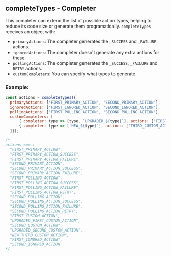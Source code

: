 ## completeTypes - Completer

This completer can extend the list of possible action types, helping to reduce its code size or generate them programatically. `completeTypes` receives an object with:

* `primaryActions`: The completer generates the `_SUCCESS` and `_FAILURE` actions.
* `ignoredActions`: The completer doesn't generate any extra actions for these.
* `pollingActions`: The completer generates the `_SUCCESS`, `_FAILURE` and `RETRY` actions.
* `customCompleters`: You can specify what types to generate.

### Example:
```js
const actions = completeTypes({
  primaryActions: ['FIRST_PRIMARY_ACTION', 'SECOND_PRIMARY_ACTION'],
  ignoredActions: ['FIRST_IGNORED_ACTION', 'SECOND_IGNORED_ACTION'],
  pollingActions: ['FIRST_POLLING_ACTION', 'SECOND_POLLING_ACTION'],
  customCompleters: [
      { completer: type => [type, `UPGRADED_${type}`], actions: ['FIRST_CUSTOM_ACTION', 'SECOND_CUSTOM_ACTION'] },
      { completer: type => [`NEW_${type}`], actions: ['THIRD_CUSTOM_ACTION'] },
  ]});

/*
actions === [
  "FIRST_PRIMARY_ACTION",
  "FIRST_PRIMARY_ACTION_SUCCESS",
  "FIRST_PRIMARY_ACTION_FAILURE",
  "SECOND_PRIMARY_ACTION",
  "SECOND_PRIMARY_ACTION_SUCCESS",
  "SECOND_PRIMARY_ACTION_FAILURE",
  "FIRST_POLLING_ACTION",
  "FIRST_POLLING_ACTION_SUCCESS",
  "FIRST_POLLING_ACTION_FAILURE",
  "FIRST_POLLING_ACTION_RETRY",
  "SECOND_POLLING_ACTION",
  "SECOND_POLLING_ACTION_SUCCESS",
  "SECOND_POLLING_ACTION_FAILURE",
  "SECOND_POLLING_ACTION_RETRY",
  "FIRST_CUSTOM_ACTION",
  "UPGRADED_FIRST_CUSTOM_ACTION",
  "SECOND_CUSTOM_ACTION",
  "UPGRADED_SECOND_CUSTOM_ACTION",
  "NEW_THIRD_CUSTOM_ACTION",
  "FIRST_IGNORED_ACTION",
  "SECOND_IGNORED_ACTION
*/
```

